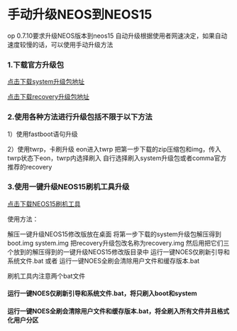 # 手动升级NEOS到NEOS15

op 0.7.10要求升级NEOS版本到neos15
自动升级根据使用者网速决定，如果自动速度较慢的话，可以使用手动升级方法


### 1.下载官方升级包

[点击下载system升级包地址](https://commadist.azureedge.net/neosupdate/ota-signed-e85f507777cb6b22f88ba1c8be6bbaa2630c484b971344b645fca2d1c461cd47.zip) 

[点击下载recovery升级包地址](https://commadist.azureedge.net/neosupdate/recovery-db31ffe79dfd60be966fba6d1525a5081a920062b883644dc8f5734bcc6806bb.img) 


### 2.使用各种方法进行升级包括不限于以下方法
 

1）使用fastboot语句升级

 
2）使用twrp，卡刷升级
eon进入twrp
把第一步下载的zip压缩包和img，传入twrp状态下eon，twrp内选择刷入
自行选择刷入system升级包或者comma官方推荐的recovery

 
### 3.使用一键升级NEOS15刷机工具升级
[点击下载NEOS15刷机工具](http://wiki.dragonpilot.cn/files/software/一键升级NEOS15修改版.rar)

使用方法：

解压一键升级NEOS15修改版放在桌面
将第一步下载的system升级包解压得到boot.img system.img 
把recovery升级包改名称为recovery.img
然后用把它们三个放到的解压得到的一键升级NEOS15修改版目录中
运行一键NOES仅刷新引导和系统文件.bat
或者
运行一键NOES全刷会清除用户文件和缓存版本.bat


刷机工具内注意两个bat文件

#### 运行一键NOES仅刷新引导和系统文件.bat，将只刷入boot和system

#### 运行一键NOES全刷会清除用户文件和缓存版本.bat，将全刷入所有文件并且格式化用户分区



